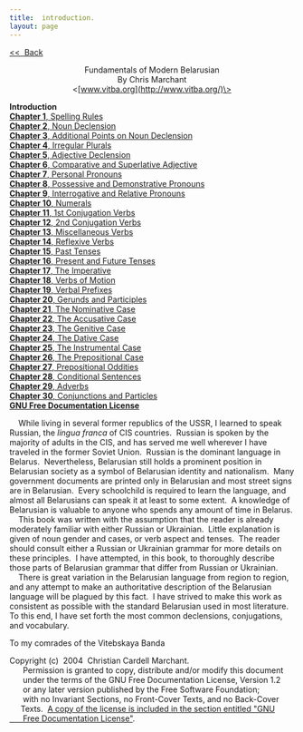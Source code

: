 ```yaml
---
title:  introduction. 
layout: page
---
```



<div style="text-align: center;">

<div style="text-align: left;">

[\<\<  Back](fofmb.html)  
  

</div>

<div style="text-align: left;">

<div style="text-align: left;">

  

</div>

</div>

Fundamentals of Modern Belarusian  
By Chris Marchant  
\<[www.vitba.org](http://www.vitba.org/)\>  

</div>

  
  
<span style="font-weight: bold;">Introduction</span>  
[<span style="font-weight: bold;">Chapter 1</span>, Spelling
Rules](chapter1.html)  
[<span style="font-weight: bold;">Chapter 2</span>, Noun
Declension](chapter2.html)  
[<span style="font-weight: bold;">Chapter 3</span>, Additional Points on
Noun Declension](chapter3.html)  
[<span style="font-weight: bold;">Chapter 4</span>, Irregular
Plurals](chapter4.html)  
[<span style="font-weight: bold;">Chapter 5</span>, Adjective
Declension](chapter5.html)  
[<span style="font-weight: bold;">Chapter 6</span>, Comparative and
Superlative Adjective](chapter6.html)  
[<span style="font-weight: bold;">Chapter 7</span>, Personal
Pronouns](chapter7.html)  
[<span style="font-weight: bold;">Chapter 8</span>, Possessive and
Demonstrative Pronouns](chapter8.html)  
[<span style="font-weight: bold;">Chapter 9</span>, Interrogative and
Relative Pronouns](chapter9.html)  
[<span style="font-weight: bold;">Chapter 10</span>,
Numerals](chapter10.html)  
[<span style="font-weight: bold;">Chapter 11</span>, 1st Conjugation
Verbs](chapter11.html)  
[<span style="font-weight: bold;">Chapter 12</span>, 2nd Conjugation
Verbs](chapter12.html)  
[<span style="font-weight: bold;">Chapter 13</span>, Miscellaneous
Verbs](chapter13.html)  
[<span style="font-weight: bold;">Chapter 14</span>, Reflexive
Verbs](chapter14.html)  
[<span style="font-weight: bold;">Chapter 15</span>, Past
Tenses](chapter15.html)  
[<span style="font-weight: bold;">Chapter 16</span>, Present and Future
Tenses](chapter16.html)  
[<span style="font-weight: bold;">Chapter 17</span>, The
Imperative](chapter17.html)  
[<span style="font-weight: bold;">Chapter 18</span>, Verbs of
Motion](chapter18.html)  
[<span style="font-weight: bold;">Chapter 19</span>, Verbal
Prefixes](chapter19.html)  
[<span style="font-weight: bold;">Chapter 20</span>, Gerunds and
Participles](chapter20.html)  
[<span style="font-weight: bold;">Chapter 21</span>, The Nominative
Case](chapter21.html)  
[<span style="font-weight: bold;">Chapter 22</span>, The Accusative
Case](chapter22.html)  
[<span style="font-weight: bold;">Chapter 23</span>, The Genitive
Case](chapter23.html)  
[<span style="font-weight: bold;">Chapter 24</span>, The Dative
Case](chapter24.html)  
[<span style="font-weight: bold;">Chapter 25</span>, The Instrumental
Case](chapter25.html)  
[<span style="font-weight: bold;">Chapter 26</span>, The Prepositional
Case](chapter26.html)  
[<span style="font-weight: bold;">Chapter 27</span>, Prepositional
Oddities](chapter27.html)  
[<span style="font-weight: bold;">Chapter 28</span>, Conditional
Sentences](chapter28.html)  
[<span style="font-weight: bold;">Chapter 29</span>,
Adverbs](chapter29.html)  
[<span style="font-weight: bold;">Chapter 30</span>, Conjunctions and
Particles](chapter30.html)  
[<span style="font-weight: bold;">GNU Free Documentation
License</span>](gnufreedl.html)  
  
  
  
    While living in several former republics of the USSR, I learned to
speak Russian, the <span style="font-style: italic;">lingua
franca</span> of CIS countries.  Russian is spoken by the majority of
adults in the CIS, and has served me well wherever I have traveled in
the former Soviet Union.  Russian is the dominant language in Belarus. 
Nevertheless, Belarusian still holds a prominent position in Belarusian
society as a symbol of Belarusian identity and nationalism.  Many
government documents are printed only in Belarusian and most street
signs are in Belarusian.  Every schoolchild is required to learn the
language, and almost all Belarusians can speak it at least to some
extent.  A knowledge of Belarusian is valuable to anyone who spends any
amount of time in Belarus.  
    This book was written with the assumption that the reader is already
moderately familiar with either Russian or Ukrainian.  Little
explanation is given of noun gender and cases, or verb aspect and
tenses.  The reader should consult either a Russian or Ukrainian grammar
for more details on these principles.  I have attempted, in this book,
to thoroughly describe those parts of Belarusian grammar that differ
from Russian or Ukrainian.  
    There is great variation in the Belarusian language from region to
region, and any attempt to make an authoritative description of the
Belarusian language will be plagued by this fact.  I have strived to
make this work as consistent as possible with the standard Belarusian
used in most literature.  To this end, I have set forth the most common
declensions, conjugations, and vocabulary.  
  
  
  
  
To my comrades of the Vitebskaya Banda  
  
  
  
  
  
  
  
  
  
Copyright (c)  2004  Christian Cardell Marchant.  
      Permission is granted to copy, distribute and/or modify this
document  
      under the terms of the GNU Free Documentation License, Version
1.2  
      or any later version published by the Free Software Foundation;  
      with no Invariant Sections, no Front-Cover Texts, and no
Back-Cover  
     Texts.  [A copy of the license is included in the section entitled
"GNU  
      Free Documentation License"](gnufreedl.html).
